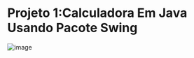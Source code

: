 <h1> <br> Projeto 1:Calculadora Em Java Usando Pacote Swing </h1>

![image](https://github.com/user-attachments/assets/26531bd0-7536-4287-a544-3d3192d4cfbb)

